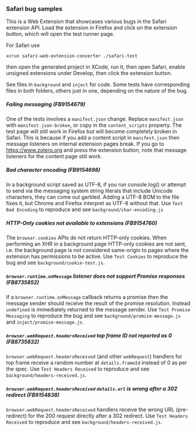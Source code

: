 ### Safari bug samples

This is a Web Extension that showcases various bugs
in the Safari extension API. Load the extension in Firefox and click
on the extension button, which will open the test runner page.
 
For Safari use
```
xcrun safari-web-extension-converter ./safari-test
```
then open the generated project in XCode, run it, then open Safari, enable
unsigned extensions under Develop, then click the extension button.

See files in `background` and `inject` for code. Some tests have
corresponding files in both folders, others just in one, depending
on the nature of the bug.

##### Failing messaging (FB9154679)

One of the tests involves a `manifest.json` change. Replace `manifest.json` with
`manifest.json-broken`, or copy in the `content_scripts` property. The test page
will still work in Firefox but will become completely broken in Safari. This is
because if you add a content script in `manifest.json` then message listeners on
internal extension pages break. If you go to https://www.zotero.org and press
the extension button, note that message listeners for the content page still work.

##### Bad character encoding (FB9154698)

In a background script saved as UTF-8, if you run console.log() or attempt to
send via the messaging system string literals that include Unicode characters,
they can come out garbled. Adding a UTF-8 BOM to the file fixes it, but Chrome
and Firefox interpret as UTF-8 without that. Use `Test Bad Encoding`
to reproduce and see `background/char-encoding.js`

##### HTTP-Only cookies not available to extensions (FB9154760)

The `browser.cookies` APIs do not return HTTP-only cookies. When performing an XHR
in a background page HTTP-only cookies are not sent, i.e. the background page is
not considered same-origin to pages where the extension has permissions to be active.
Use `Test Cookies` to reproduce the bug and see `background/cookie-test.js`.

##### `browser.runtime.onMessage` listener does not support Promise responses (FB8735852)

If a `browser.runtime.onMessage` callback returns a promise then the message sender should
receive the result of the promise resolution. Instead `undefined` is immediately returned
to the message sender. Use `Test Promise Messaging` to reproduce the bug and see
`background/promise-message.js` and `inject/promise-message.js`.

##### `browser.webRequest.headersReceived` top frame ID not reported as 0 (FB8735832)

`browser.webRequest.headersReceived` (and other `webRequest`) handlers for top frame receive
a random number at `details.frameId` instead of 0 as per the spec. Use `Test Headers Received`
to reproduce and see `background/headers-received.js`.

##### `browser.webRequest.headersReceived` `details.url` is wrong after a 302 redirect (FB9154838)

`browser.webRequest.headersReceived` handlers receive the wrong URL (pre-redirect) for the
200 request directly after a 302 redirect. Use `Test Headers Received`
to reproduce and see `background/headers-received.js`.
